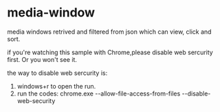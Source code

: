 # media-window
media windows retrived and filtered from json which can view, click and sort.

if you're watching this sample with Chrome,please disable web sercurity first. Or you won't see it.

the way to disable web sercurity is:


1. windows+r to open the run.
2. run the codes:     chrome.exe --allow-file-access-from-files --disable-web-security
